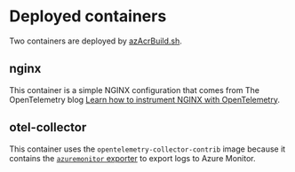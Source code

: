 # Deployed containers

Two containers are deployed by [azAcrBuild.sh](../infra/azAcrBuild.sh).

## nginx

This container is a simple NGINX configuration that comes from The OpenTelemetry blog [Learn how to instrument NGINX with OpenTelemetry](https://opentelemetry.io/blog/2022/instrument-nginx/).

## otel-collector

This container uses the `opentelemetry-collector-contrib` image because it contains the [`azuremonitor` exporter](https://github.com/open-telemetry/opentelemetry-collector-contrib/tree/main/exporter/azuremonitorexporter) to export logs to Azure Monitor.